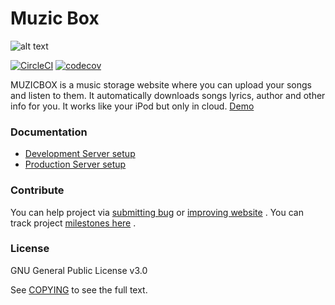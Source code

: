 # Muzic Box

![alt text](https://bernatskyys.s3-eu-west-1.amazonaws.com/github/Screen+Shot+2017-10-20+at+01.27.54.png)

[![CircleCI](https://circleci.com/gh/ArtemBernatskyy/MuzicBox/tree/develop.svg?style=shield)](https://circleci.com/gh/ArtemBernatskyy/MuzicBox/tree/develop) [![codecov](https://codecov.io/gh/ArtemBernatskyy/MuzicBox/branch/develop/graph/badge.svg)](https://codecov.io/gh/ArtemBernatskyy/MuzicBox)

MUZICBOX is a music storage website where you can upload your songs and listen to them. It automatically downloads songs lyrics, author and other info for you. It works like your iPod but only in cloud. [Demo](https://muzicbox.net/)

### Documentation

* [Development Server setup](/docs/installation.md#local-server-setup)
* [Production Server setup](/docs/installation.md#production-server-setup)

###  Contribute
You can help project via [submitting bug](https://github.com/ArtemBernatskyy/MuzicBox/issues) or [improving website](https://github.com/ArtemBernatskyy/MuzicBox/pulls) .
You can track project [milestones here](https://trello.com/b/9rZKIREP) .

###  License
GNU General Public License v3.0

See [COPYING](https://github.com/ArtemBernatskyy/MuzicBox/blob/master/COPYING) to see the full text.
